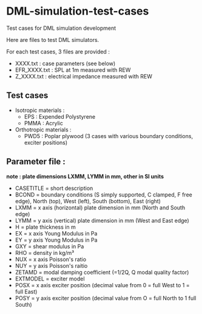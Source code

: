 # DML-simulation-test-cases
Test cases for DML simulation development

Here are files to test DML simulators.

For each test cases, 3 files are provided :
* XXXX.txt : case parameters (see below)
* EFR_XXXX.txt : SPL at 1m measured with REW
* Z_XXXX.txt : electrical impedance measured with REW

## Test cases

* Isotropic materials :
  * EPS : Expended Polystyrene
  * PMMA : Acrylic
* Orthotropic materials :
  * PWD5 : Poplar plywood (3 cases with various boundary conditions, exciter positions)

## Parameter file :

**note : plate dimensions LXMM, LYMM in mm, other in SI units**

* CASETITLE = short description
* BCOND = boundary conditions (S simply supported, C clamped, F free edge), North (top), West (left), South (bottom), East (right)
* LXMM = x axis (horizontal) plate dimension in mm (North and South edge)
* LYMM = y axis (vertical) plate dimension in mm (West and East edge)
* H = plate thickness in m
* EX = x axis Young Modulus in Pa
* EY = y axis Young Modulus in Pa
* GXY = shear modulus in Pa
* RHO = density in kg/m³
* NUX = x axis Poisson's ratio
* NUY = y axis Poisson's raitio
* ZETAMD = modal damping coefficient (=1/2Q, Q modal quality factor) 
* EXTMODEL = exciter model
* POSX = x axis exciter position (decimal value from 0 = full West to 1 = full East)
* POSY = y axis exciter position (decimal value from O = full North to 1 full South)
